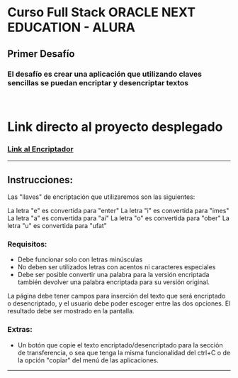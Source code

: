 # Curso Full Stack ORACLE NEXT EDUCATION - ALURA

## Primer Desafío

### <strong>El desafío es crear una aplicación que utilizando claves sencillas se puedan encriptar y desencriptar textos</strong>

<br>

# Link directo al proyecto desplegado
### [Link al Encriptador ](https://lu182.github.io/encriptador/)

___
## Instrucciones:

Las "llaves" de encriptación que utilizaremos son las siguientes:

La letra "e" es convertida para "enter"
La letra "i" es convertida para "imes"
La letra "a" es convertida para "ai"
La letra "o" es convertida para "ober"
La letra "u" es convertida para "ufat"

### Requisitos:

- Debe funcionar solo con letras minúsculas
- No deben ser utilizados letras con acentos ni caracteres especiales
- Debe ser posible convertir una palabra para la versión encriptada también devolver una palabra encriptada para su versión original.


La página debe tener campos para
inserción del texto que será encriptado o desencriptado, y el usuario debe poder escoger entre las dos opciones.
El resultado debe ser mostrado en la pantalla.

### Extras:
- Un botón que copie el texto encriptado/desencriptado para la sección de transferencia, o sea que tenga la misma funcionalidad del ctrl+C 
o de la opción "copiar" del menú de las aplicaciones.
___

